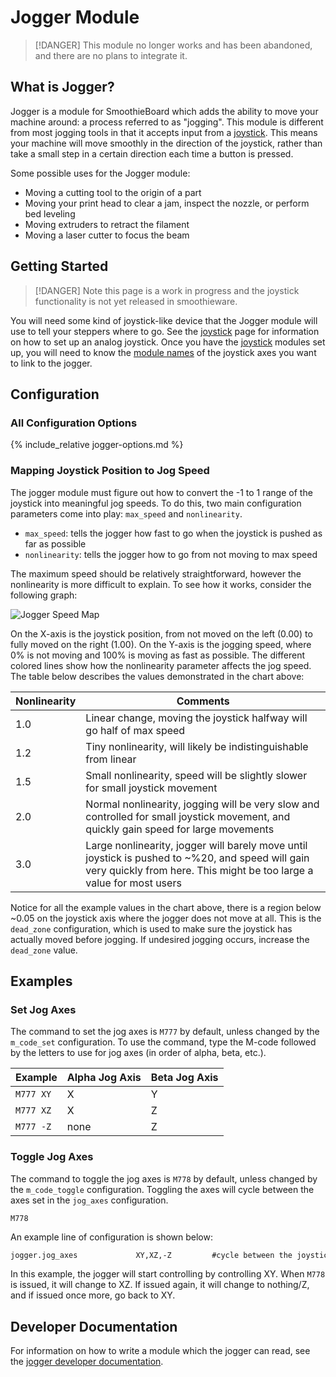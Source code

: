 
# Jogger Module

> [!DANGER]
> This module no longer works and has been abandoned, and there are no plans to integrate it.

## What is Jogger?

Jogger is a module for SmoothieBoard which adds the ability to move your machine around: a process referred to as "jogging". This module is different from most jogging tools in that it accepts input from a [joystick](joystick.md). This means your machine will move smoothly in the direction of the joystick, rather than take a small step in a certain direction each time a button is pressed.

Some possible uses for the Jogger module:
- Moving a cutting tool to the origin of a part
- Moving your print head to clear a jam, inspect the nozzle, or perform bed leveling
- Moving extruders to retract the filament
- Moving a laser cutter to focus the beam

## Getting Started

> [!DANGER]
> Note this page is a work in progress and the joystick functionality is not yet released in smoothieware.

You will need some kind of joystick-like device that the Jogger module will use to tell your steppers where to go. See the [joystick](joystick.md) page for information on how to set up an analog joystick. Once you have the [joystick](joystick.md) modules set up, you will need to know the [module names](module-name.md) of the joystick axes you want to link to the jogger.

## Configuration

### All Configuration Options

{% include_relative jogger-options.md %}

### Mapping Joystick Position to Jog Speed

The jogger module must figure out how to convert the -1 to 1 range of the joystick into meaningful jog speeds. To do this, two main configuration parameters come into play: `max_speed` and `nonlinearity`.

- `max_speed`: tells the jogger how fast to go when the joystick is pushed as far as possible
- `nonlinearity`: tells the jogger how to go from not moving to max speed

The maximum speed should be relatively straightforward, however the nonlinearity is more difficult to explain. To see how it works, consider the following graph:

![Jogger Speed Map](/images/jogger/jogger_speed_map.png)

On the X-axis is the joystick position, from not moved on the left (0.00) to fully moved on the right (1.00). On the Y-axis is the jogging speed, where 0% is not moving and 100% is moving as fast as possible. The different colored lines show how the nonlinearity parameter affects the jog speed. The table below describes the values demonstrated in the chart above:

| Nonlinearity | Comments |
| ------------ | -------- |
| 1.0          | Linear change, moving the joystick halfway will go half of max speed |
| 1.2          | Tiny nonlinearity, will likely be indistinguishable from linear |
| 1.5          | Small nonlinearity, speed will be slightly slower for small joystick movement |
| 2.0          | Normal nonlinearity, jogging will be very slow and controlled for small joystick movement, and quickly gain speed for large movements |
| 3.0          | Large nonlinearity, jogger will barely move until joystick is pushed to ~%20, and speed will gain very quickly from here. This might be too large a value for most users |

Notice for all the example values in the chart above, there is a region below ~0.05 on the joystick axis where the jogger does not move at all. This is the `dead_zone` configuration, which is used to make sure the joystick has actually moved before jogging. If undesired jogging occurs, increase the `dead_zone` value.

## Examples

### Set Jog Axes

The command to set the jog axes is `M777` by default, unless changed by the `m_code_set` configuration. To use the command, type the M-code followed by the letters to use for jog axes (in order of alpha, beta, etc.).

| Example       | Alpha Jog Axis | Beta Jog Axis |
| ------------- | -------------- | ------------- |
| `M777 XY`     | X              | Y             |
| `M777 XZ`     | X              | Z             |
| `M777 -Z`     | none           | Z             |

### Toggle Jog Axes

The command to toggle the jog axes is `M778` by default, unless changed by the `m_code_toggle` configuration. Toggling the axes will cycle between the axes set in the `jog_axes` configuration.

```
M778
```

An example line of configuration is shown below:

```markdown
jogger.jog_axes             XY,XZ,-Z         #cycle between the joystick horz/vert controlling axes XY, XZ, and nothing/Z when using M778
```

In this example, the jogger will start controlling by controlling XY. When `M778` is issued, it will change to XZ. If issued again, it will change to nothing/Z, and if issued once more, go back to XY.

## Developer Documentation

For information on how to write a module which the jogger can read, see the [jogger developer documentation](jogger-dev.md).
